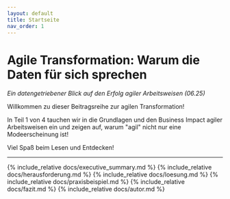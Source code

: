 ```yaml
---
layout: default
title: Startseite
nav_order: 1
---
```


# Agile Transformation: Warum die Daten für sich sprechen
*Ein datengetriebener Blick auf den Erfolg agiler Arbeitsweisen (06.25)* 

Willkommen zu dieser Beitragsreihe zur agilen Transformation!

In Teil 1 von 4 tauchen wir in die Grundlagen und den Business Impact agiler Arbeitsweisen ein und zeigen auf, warum "agil" nicht nur eine Modeerscheinung ist!

Viel Spaß beim Lesen und Entdecken!

----
{% include_relative docs/executive_summary.md %}
{% include_relative docs/herausforderung.md %}
{% include_relative docs/loesung.md %}
{% include_relative docs/praxisbeispiel.md %}
{% include_relative docs/fazit.md %}
{% include_relative docs/autor.md %}